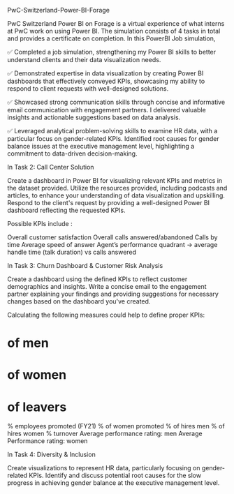 PwC-Switzerland-Power-BI-Forage

PwC Switzerland Power BI on Forage is a virtual experience of what interns at PwC work on using Power BI. 
The simulation consists of 4 tasks in total and provides a certificate on completion. 
In this PowerBI Job simulation, 

✅ Completed a job simulation, strengthening my Power BI skills to better understand clients and their data visualization needs.

✅ Demonstrated expertise in data visualization by creating Power BI dashboards that effectively conveyed KPIs, showcasing my ability to respond to client requests with well-designed solutions.

✅ Showcased strong communication skills through concise and informative email communication with engagement partners. I delivered valuable insights and actionable suggestions based on data analysis.

✅ Leveraged analytical problem-solving skills to examine HR data, with a particular focus on gender-related KPIs. Identified root causes for gender balance issues at the executive management level, highlighting a commitment to data-driven decision-making.

In Task 2: Call Center Solution

Create a dashboard in Power BI for visualizing relevant KPIs and metrics in the dataset provided.
Utilize the resources provided, including podcasts and articles, to enhance your understanding of data visualization and upskilling.
Respond to the client's request by providing a well-designed Power BI dashboard reflecting the requested KPIs.

Possible KPIs include :

Overall customer satisfaction
Overall calls answered/abandoned
Calls by time
Average speed of answer
Agent’s performance quadrant -> average handle time (talk duration) vs calls answered

In Task 3: Churn Dashboard & Customer Risk Analysis

Create a dashboard using the defined KPIs to reflect customer demographics and insights.
Write a concise email to the engagement partner explaining your findings and providing suggestions for necessary changes based on the dashboard you've created.

Calculating the following measures could help to define proper KPIs:

# of men
# of women
# of leavers
% employees promoted (FY21)
% of women promoted
% of hires men
% of hires women
% turnover 
Average performance rating: men
Average Performance rating: women


In Task 4: Diversity & Inclusion 

Create visualizations to represent HR data, particularly focusing on gender-related KPIs. 
Identify and discuss potential root causes for the slow progress in achieving gender balance at the executive management level.
